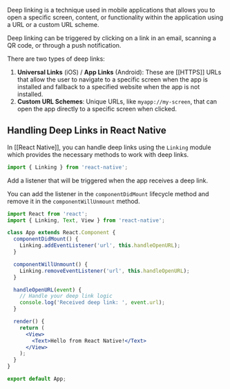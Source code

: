 Deep linking is a technique used in mobile applications that allows you to open a specific screen, content, or functionality within the application using a URL or a custom URL scheme. 

Deep linking can be triggered by clicking on a link in an email, scanning a QR code, or through a push notification.

There are two types of deep links:

1. **Universal Links** (iOS) / **App Links** (Android): These are [[HTTPS]] URLs that allow the user to navigate to a specific screen when the app is installed and fallback to a specified website when the app is not installed.
2. **Custom URL Schemes**: Unique URLs, like `myapp://my-screen`, that can open the app directly to a specific screen when clicked.

## Handling Deep Links in React Native

In [[React Native]], you can handle deep links using the `Linking` module which provides the necessary methods to work with deep links.

```jsx
import { Linking } from 'react-native';
```

Add a listener that will be triggered when the app receives a deep link.

You can add the listener in the `componentDidMount` lifecycle method and remove it in the `componentWillUnmount` method.

```jsx
import React from 'react';
import { Linking, Text, View } from 'react-native';

class App extends React.Component {
  componentDidMount() {
    Linking.addEventListener('url', this.handleOpenURL);
  }

  componentWillUnmount() {
    Linking.removeEventListener('url', this.handleOpenURL);
  }

  handleOpenURL(event) {
    // Handle your deep link logic
    console.log('Received deep link: ', event.url);
  }

  render() {
    return (
      <View>
        <Text>Hello from React Native!</Text>
      </View>
    );
  }
}

export default App;
```